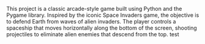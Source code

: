 This project is a classic arcade-style game built using Python and the Pygame library. Inspired by the iconic Space Invaders game, the objective is to defend Earth from waves of alien invaders. The player controls a spaceship that moves horizontally along the bottom of the screen, shooting projectiles to eliminate alien enemies that descend from the top.
 test
